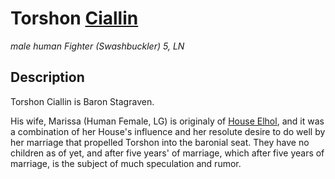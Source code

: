 # Torshon [Ciallin](/Organizations/Houses/Ciallin.md)
*male human Fighter (Swashbuckler) 5, LN*

## Description
Torshon Ciallin is Baron Stagraven.

His wife, Marissa (Human Female, LG) is originaly of [House Elhol](/Organizations/Houses/Elhol.md), and it was a combination of her House's influence and her resolute desire to do well by her marriage that propelled Torshon into the baronial seat. They have no children as of yet, and after five years' of marriage, which after five years of marriage, is the subject of much speculation and rumor.
